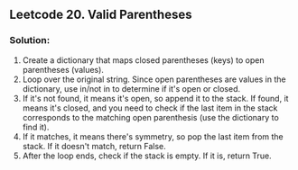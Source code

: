 ## Leetcode 20. Valid Parentheses
### Solution:

1. Create a dictionary that maps closed parentheses (keys) to open parentheses (values).
2. Loop over the original string. Since open parentheses are values in the dictionary, use in/not in to determine if it's open or closed.
3. If it's not found, it means it's open, so append it to the stack. If found, it means it's closed, and you need to check if the last item in the stack corresponds to the matching open parenthesis (use the dictionary to find it).
4. If it matches, it means there's symmetry, so pop the last item from the stack. If it doesn't match, return False.
5. After the loop ends, check if the stack is empty. If it is, return True.